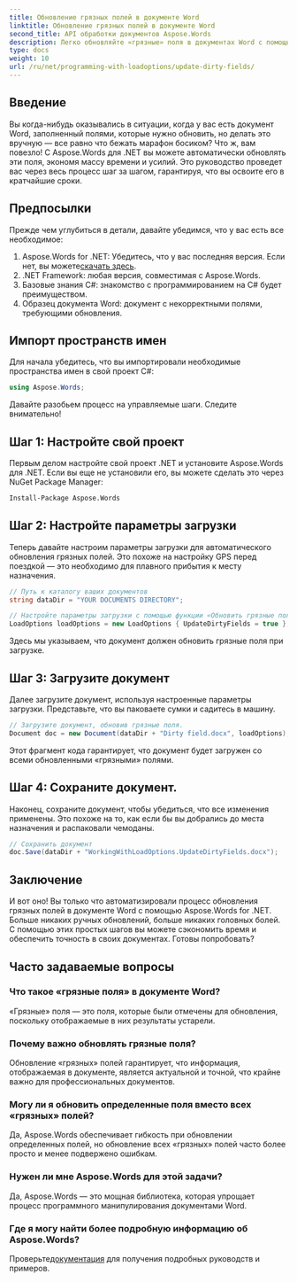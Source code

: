 ```yaml
---
title: Обновление грязных полей в документе Word
linktitle: Обновление грязных полей в документе Word
second_title: API обработки документов Aspose.Words
description: Легко обновляйте «грязные» поля в документах Word с помощью Aspose.Words для .NET с помощью этого подробного пошагового руководства.
type: docs
weight: 10
url: /ru/net/programming-with-loadoptions/update-dirty-fields/
---
```


## Введение

Вы когда-нибудь оказывались в ситуации, когда у вас есть документ Word, заполненный полями, которые нужно обновить, но делать это вручную — все равно что бежать марафон босиком? Что ж, вам повезло! С Aspose.Words для .NET вы можете автоматически обновлять эти поля, экономя массу времени и усилий. Это руководство проведет вас через весь процесс шаг за шагом, гарантируя, что вы освоите его в кратчайшие сроки.

## Предпосылки

Прежде чем углубиться в детали, давайте убедимся, что у вас есть все необходимое:

1.  Aspose.Words for .NET: Убедитесь, что у вас последняя версия. Если нет, вы можете[скачать здесь](https://releases.aspose.com/words/net/).
2. .NET Framework: любая версия, совместимая с Aspose.Words.
3. Базовые знания C#: знакомство с программированием на C# будет преимуществом.
4. Образец документа Word: документ с некорректными полями, требующими обновления.

## Импорт пространств имен

Для начала убедитесь, что вы импортировали необходимые пространства имен в свой проект C#:

```csharp
using Aspose.Words;
```

Давайте разобьем процесс на управляемые шаги. Следите внимательно!

## Шаг 1: Настройте свой проект

Первым делом настройте свой проект .NET и установите Aspose.Words для .NET. Если вы еще не установили его, вы можете сделать это через NuGet Package Manager:

```bash
Install-Package Aspose.Words
```

## Шаг 2: Настройте параметры загрузки

Теперь давайте настроим параметры загрузки для автоматического обновления грязных полей. Это похоже на настройку GPS перед поездкой — это необходимо для плавного прибытия к месту назначения.

```csharp
// Путь к каталогу ваших документов
string dataDir = "YOUR DOCUMENTS DIRECTORY";

// Настройте параметры загрузки с помощью функции «Обновить грязные поля»
LoadOptions loadOptions = new LoadOptions { UpdateDirtyFields = true };
```

Здесь мы указываем, что документ должен обновить грязные поля при загрузке.

## Шаг 3: Загрузите документ

Далее загрузите документ, используя настроенные параметры загрузки. Представьте, что вы паковаете сумки и садитесь в машину.

```csharp
// Загрузите документ, обновив грязные поля.
Document doc = new Document(dataDir + "Dirty field.docx", loadOptions);
```

Этот фрагмент кода гарантирует, что документ будет загружен со всеми обновленными «грязными» полями.

## Шаг 4: Сохраните документ.

Наконец, сохраните документ, чтобы убедиться, что все изменения применены. Это похоже на то, как если бы вы добрались до места назначения и распаковали чемоданы.

```csharp
// Сохранить документ
doc.Save(dataDir + "WorkingWithLoadOptions.UpdateDirtyFields.docx");
```

## Заключение

И вот оно! Вы только что автоматизировали процесс обновления грязных полей в документе Word с помощью Aspose.Words for .NET. Больше никаких ручных обновлений, больше никаких головных болей. С помощью этих простых шагов вы можете сэкономить время и обеспечить точность в своих документах. Готовы попробовать?

## Часто задаваемые вопросы

### Что такое «грязные поля» в документе Word?
«Грязные» поля — это поля, которые были отмечены для обновления, поскольку отображаемые в них результаты устарели.

### Почему важно обновлять грязные поля?
Обновление «грязных» полей гарантирует, что информация, отображаемая в документе, является актуальной и точной, что крайне важно для профессиональных документов.

### Могу ли я обновить определенные поля вместо всех «грязных» полей?
Да, Aspose.Words обеспечивает гибкость при обновлении определенных полей, но обновление всех «грязных» полей часто более просто и менее подвержено ошибкам.

### Нужен ли мне Aspose.Words для этой задачи?
Да, Aspose.Words — это мощная библиотека, которая упрощает процесс программного манипулирования документами Word.

### Где я могу найти более подробную информацию об Aspose.Words?
 Проверьте[документация](https://reference.aspose.com/words/net/) для получения подробных руководств и примеров.
